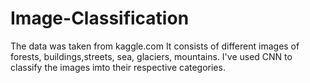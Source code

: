# Image-Classification
The data was taken from kaggle.com
It consists of different images of forests, buildings,streets, sea, glaciers, mountains.
I've used CNN to classify the images imto their respective categories.

